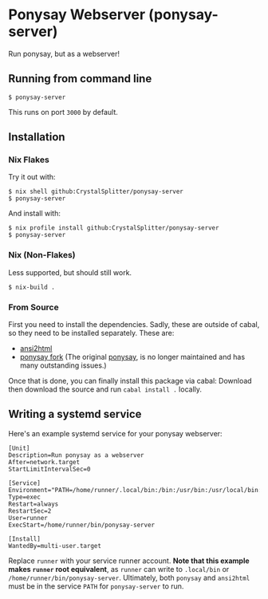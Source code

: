 # Ponysay Webserver (ponysay-server)

Run ponysay, but as a webserver!

## Running from command line

```shell
$ ponysay-server
```

This runs on port `3000` by default.

## Installation

### Nix Flakes

Try it out with:

```shell
$ nix shell github:CrystalSplitter/ponysay-server
$ ponysay-server
```

And install with:

```shell
$ nix profile install github:CrystalSplitter/ponysay-server
$ ponysay-server
```

### Nix (Non-Flakes)

Less supported, but should still work.

```shell
$ nix-build .
```

### From Source

First you need to install the dependencies. Sadly,
these are outside of cabal, so they need to be installed
separately. These are:


* [ansi2html](https://pypi.org/project/ansi2html/)
* [ponysay fork](https://github.com/erkin/ponysay)
  (The original [ponysay](https://github.com/erkin/ponysay), is no longer
  maintained and has many outstanding issues.)

Once that is done, you can finally install this package via cabal:
Download then download the source and run `cabal install .` locally.

## Writing a systemd service

Here's an example systemd service for your ponysay
webserver:

```
[Unit]
Description=Run ponysay as a webserver
After=network.target
StartLimitIntervalSec=0

[Service]
Environment="PATH=/home/runner/.local/bin:/bin:/usr/bin:/usr/local/bin:/usr/games"
Type=exec
Restart=always
RestartSec=2
User=runner
ExecStart=/home/runner/bin/ponysay-server

[Install]
WantedBy=multi-user.target
```

Replace `runner` with your service runner account. **Note that this example
makes `runner` root equivalent**, as `runner` can write to
`.local/bin` or `/home/runner/bin/ponysay-server`. Ultimately, both `ponysay`
and `ansi2html` must be in the service `PATH` for `ponysay-server` to run.
